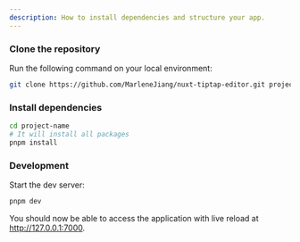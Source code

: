 ```yaml
---
description: How to install dependencies and structure your app.
---
```


<Steps>

### Clone the repository

Run the following command on your local environment:

```bash
git clone https://github.com/MarleneJiang/nuxt-tiptap-editor.git project-name
```

### Install dependencies

```bash
cd project-name
# It will install all packages
pnpm install
```

### Development

Start the dev server:

```bash
pnpm dev
```

You should now be able to access the application with live reload at http://127.0.0.1:7000.

</Steps>
